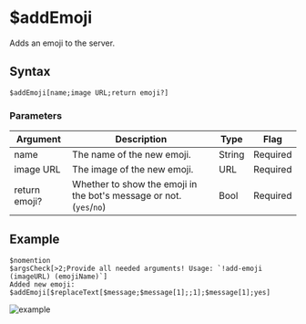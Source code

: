 # $addEmoji
Adds an emoji to the server.

## Syntax
```
$addEmoji[name;image URL;return emoji?]
```

### Parameters

| Argument    | Description                                   | Type | Flag     |
|-------------|-----------------------------------------------|------|----------|
| name        | The name of the new emoji.                     | String | Required |
| image URL   | The image of the new emoji.                    | URL    | Required |
| return emoji? | Whether to show the emoji in the bot's message or not. (`yes`/`no`) | Bool | Required |


## Example
```
$nomention
$argsCheck[>2;Provide all needed arguments! Usage: `!add-emoji (imageURL) (emojiName)`]
Added new emoji: $addEmoji[$replaceText[$message;$message[1];;1];$message[1];yes]
```

![example](https://user-images.githubusercontent.com/113303649/209926846-f957e945-64f8-4e05-b950-9dc20c683850.png)
